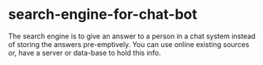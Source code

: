 # search-engine-for-chat-bot
The search engine is to give an answer to a person in a chat system
instead of storing the answers pre-emptively. You can use online 
existing sources or, have a server or data-base to hold this info.
